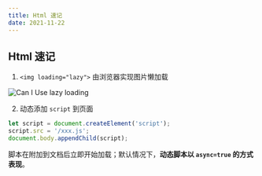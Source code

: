 ```yaml
---
title: Html 速记
date: 2021-11-22
---
```


## Html 速记

1. `<img loading="lazy">` 由浏览器实现图片懒加载

![Can I Use lazy loading](/images/lazy-loading.png)

2. 动态添加 `script` 到页面

```js
let script = document.createElement('script');
script.src = '/xxx.js';
document.body.appendChild(script);
```

脚本在附加到文档后立即开始加载；默认情况下，**动态脚本以 `async=true` 的方式表现**。

